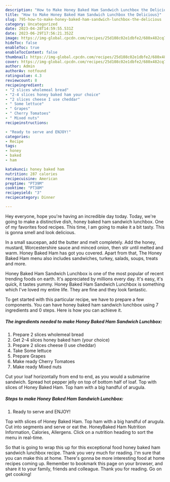 ```yaml
---
description: "How to Make Honey Baked Ham Sandwich Lunchbox the Delicious}"
title: "How to Make Honey Baked Ham Sandwich Lunchbox the Delicious}"
slug: 795-how-to-make-honey-baked-ham-sandwich-lunchbox-the-delicious
category: Uncategorized
date: 2023-04-28T14:59:55.531Z
date: 2023-06-29T17:56:21.352Z
image: https://img-global.cpcdn.com/recipes/25d108c02e1dbfe2/680x482cq70/honey-baked-ham-sandwich-lunchbox-recipe-main-photo.jpg
hideToc: false
enableToc: true
enableTocContent: false
thumbnail: https://img-global.cpcdn.com/recipes/25d108c02e1dbfe2/680x482cq70/honey-baked-ham-sandwich-lunchbox-recipe-main-photo.jpg
cover: https://img-global.cpcdn.com/recipes/25d108c02e1dbfe2/680x482cq70/honey-baked-ham-sandwich-lunchbox-recipe-main-photo.jpg
author: Admin
authorAv: notfound
ratingvalue: 4.3
reviewcount: 8
recipeingredient:
- "2 slices wholemeal bread"
- "2-4 slices honey baked ham your choice"
- "2 slices cheese I use cheddar"
- " Some lettuce"
- " Grapes"
- " Cherry Tomatoes"
- " Mixed nuts"
recipeinstructions:

- "Ready to serve and ENJOY!"
categories:
- Recipe
tags:
- honey
- baked
- ham

katakunci: honey baked ham 
nutrition: 287 calories
recipecuisine: American
preptime: "PT39M"
cooktime: "PT38M"
recipeyield: "3"
recipecategory: Dinner

---
```



Hey everyone, hope you're having an incredible day today. Today, we're going to make a distinctive dish, honey baked ham sandwich lunchbox. One of my favorites food recipes. This time, I am going to make it a bit tasty. This is gonna smell and look delicious.

In a small saucepan, add the butter and melt completely. Add the honey, mustard, Worcestershire sauce and minced onion, then stir until melted and warm. Honey Baked Ham has got you covered. Apart from that, The Honey Baked Ham menu also includes sandwiches, turkey, salads, soups, treats and more.

Honey Baked Ham Sandwich Lunchbox is one of the most popular of recent trending foods on earth. It's appreciated by millions every day. It's easy, it's quick, it tastes yummy. Honey Baked Ham Sandwich Lunchbox is something which I've loved my entire life. They are fine and they look fantastic.


To get started with this particular recipe, we have to prepare a few components. You can have honey baked ham sandwich lunchbox using 7 ingredients and 0 steps. Here is how you can achieve it.

<!--inarticleads1-->

##### The ingredients needed to make Honey Baked Ham Sandwich Lunchbox:

1. Prepare 2 slices wholemeal bread
1. Get 2-4 slices honey baked ham (your choice)
1. Prepare 2 slices cheese (I use cheddar)
1. Take  Some lettuce
1. Prepare  Grapes
1. Make ready  Cherry Tomatoes
1. Make ready  Mixed nuts


Cut your loaf horizontally from end to end, as you would a submarine sandwich. Spread hot pepper jelly on top of bottom half of loaf. Top with slices of Honey Baked Ham. Top ham with a big handful of arugula. 

<!--inarticleads2-->

##### Steps to make Honey Baked Ham Sandwich Lunchbox:


1. Ready to serve and ENJOY!

Top with slices of Honey Baked Ham. Top ham with a big handful of arugula. Cut into segments and serve or eat the. HoneyBaked Ham Nutrition Information, Calories, Allergens. Click on a nutrition heading to sort the menu in real-time. 

So that is going to wrap this up for this exceptional food honey baked ham sandwich lunchbox recipe. Thank you very much for reading. I'm sure that you can make this at home. There's gonna be more interesting food at home recipes coming up. Remember to bookmark this page on your browser, and share it to your family, friends and colleague. Thank you for reading. Go on get cooking!
